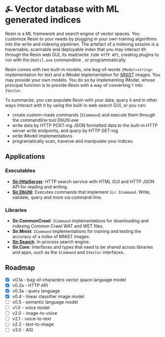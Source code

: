 # &#9084; Vector database with ML generated indices

Resin is a ML framework and search engine of vector spaces. You customize Resin to your needs by plugging in your own 
training algorithms into the write and indexing pipelinen. 
The artefact of a indexing session is a traversable, scannable and deployable index that you may interact ith through 
the Resin web GUI, its read/write `JSON HTTP API`, creating plugins to run with the `DbUtil.exe` commandline , or programmatically.

Resin comes with two built-in models, one bag-of-words `IModel<string>` implementation for text 
and a IModel<IImage> implementation for [MNIST](http://yann.lecun.com/exdb/mnist/) images. You may provide your own models. 
You do so by implementing IModel<T>, whose principal function is to provide Resin with a way of converting `T` into `IVector`. 

To summarize, you can populate Resin with your data, query it and in other ways interact with it by using 
the built-in web search GUI, or you can:  
- create custom-made commands (`ICommand`) and execute them through the commandline tool DbUtil.exe  
- write data by HTTP POST-ing JSON formatted data to the built-in HTTP server write endpoints, and query by HTTP GET-ing  
- write IModel<T> implementations 
- programatically scan, traverse and manipulate your indices.

## Applications

### Executables

- __[Sir.HttpServer](https://github.com/kreeben/resin/blob/master/src/Sir.HttpServer/README.md)__: HTTP search service with HTML GUI and HTTP JSON API for reading and writing.  
- __[Sir.DbUtil](https://github.com/kreeben/resin/blob/master/src/Sir.DbUtil/README.md)__: Executes commands that implement `Sir.ICommand`. Write, validate, query and more via command-line.

### Libraries

- __Sir.CommonCrawl__: `ICommand` implementations for downloading and indexing Common Crawl WAT and WET files.  
- __Sir.Mnist__: `ICommand` implementations for training and testing the accuracy of a index of MNIST images.  
- __[Sir.Search](https://github.com/kreeben/resin/blob/master/src/Sir.Search/README.md)__: In-process search engine.  
- __Sir.Core__: Interfaces and types that need to be shared across libraries and apps, such as the `ICommand` and `IVector` interfaces.

## Roadmap

- [x] v0.1a - bag-of-characters vector space language model
- [x] v0.2a - HTTP API
- [x] v0.3a - query language
- [x] v0.4 - linear classifier image model
- [ ] v0.5 - semantic language model
- [ ] v1.0 - voice model
- [ ] v2.0 - image-to-voice
- [ ] v2.1 - voice-to-text
- [ ] v2.2 - text-to-image
- [ ] v3.0 - AGI